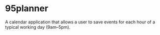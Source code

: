 # 95planner
A calendar application that allows a user to save events for each hour of a typical working day (9am–5pm).

